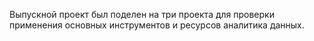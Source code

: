 Выпускной проект был поделен на три проекта для проверки применения основных инструментов и ресурсов аналитика данных.

